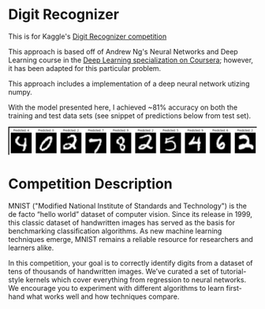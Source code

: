 # Digit Recognizer

This is for Kaggle's [Digit Recognizer competition](https://www.kaggle.com/competitions/digit-recognizer)

This approach is based off of Andrew Ng's Neural Networks and Deep Learning course in the [Deep Learning specialization on Coursera](https://www.coursera.org/specializations/deep-learning); however, it has been adapted for this particular problem.

This approach includes a implementation of a deep neural network utizing numpy.

With the model presented here, I achieved ~81% accuracy on both the training and test data sets (see snippet of predictions below from test set).

![image info](./preds.png)

# Competition Description

MNIST ("Modified National Institute of Standards and Technology") is the de facto “hello world” dataset of computer vision. Since its release in 1999, this classic dataset of handwritten images has served as the basis for benchmarking classification algorithms. As new machine learning techniques emerge, MNIST remains a reliable resource for researchers and learners alike.

In this competition, your goal is to correctly identify digits from a dataset of tens of thousands of handwritten images. We’ve curated a set of tutorial-style kernels which cover everything from regression to neural networks. We encourage you to experiment with different algorithms to learn first-hand what works well and how techniques compare.
